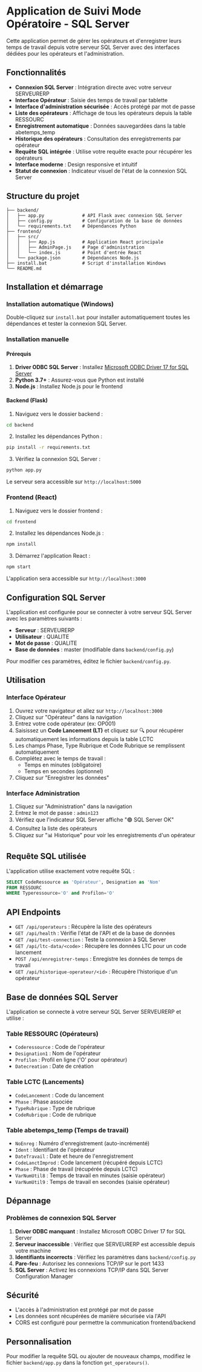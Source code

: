 # Application de Suivi Mode Opératoire - SQL Server

Cette application permet de gérer les opérateurs et d'enregistrer leurs temps de travail depuis votre serveur SQL Server avec des interfaces dédiées pour les opérateurs et l'administration.

## Fonctionnalités

- **Connexion SQL Server** : Intégration directe avec votre serveur SERVEURERP
- **Interface Opérateur** : Saisie des temps de travail par tablette
- **Interface d'administration sécurisée** : Accès protégé par mot de passe
- **Liste des opérateurs** : Affichage de tous les opérateurs depuis la table RESSOURC
- **Enregistrement automatique** : Données sauvegardées dans la table abetemps_temp
- **Historique des opérateurs** : Consultation des enregistrements par opérateur
- **Requête SQL intégrée** : Utilise votre requête exacte pour récupérer les opérateurs
- **Interface moderne** : Design responsive et intuitif
- **Statut de connexion** : Indicateur visuel de l'état de la connexion SQL Server

## Structure du projet

```
├── backend/
│   ├── app.py              # API Flask avec connexion SQL Server
│   ├── config.py           # Configuration de la base de données
│   └── requirements.txt    # Dépendances Python
├── frontend/
│   ├── src/
│   │   ├── App.js          # Application React principale
│   │   ├── AdminPage.js    # Page d'administration
│   │   └── index.js        # Point d'entrée React
│   └── package.json        # Dépendances Node.js
├── install.bat             # Script d'installation Windows
└── README.md
```

## Installation et démarrage

### Installation automatique (Windows)

Double-cliquez sur `install.bat` pour installer automatiquement toutes les dépendances et tester la connexion SQL Server.

### Installation manuelle

#### Prérequis

1. **Driver ODBC SQL Server** : Installez [Microsoft ODBC Driver 17 for SQL Server](https://docs.microsoft.com/en-us/sql/connect/odbc/download-odbc-driver-for-sql-server)
2. **Python 3.7+** : Assurez-vous que Python est installé
3. **Node.js** : Installez Node.js pour le frontend

#### Backend (Flask)

1. Naviguez vers le dossier backend :
```bash
cd backend
```

2. Installez les dépendances Python :
```bash
pip install -r requirements.txt
```

3. Vérifiez la connexion SQL Server :
```bash
python app.py
```

Le serveur sera accessible sur `http://localhost:5000`

### Frontend (React)

1. Naviguez vers le dossier frontend :
```bash
cd frontend
```

2. Installez les dépendances Node.js :
```bash
npm install
```

3. Démarrez l'application React :
```bash
npm start
```

L'application sera accessible sur `http://localhost:3000`

## Configuration SQL Server

L'application est configurée pour se connecter à votre serveur SQL Server avec les paramètres suivants :

- **Serveur** : SERVEURERP
- **Utilisateur** : QUALITE
- **Mot de passe** : QUALITE
- **Base de données** : master (modifiable dans `backend/config.py`)

Pour modifier ces paramètres, éditez le fichier `backend/config.py`.

## Utilisation

### Interface Opérateur
1. Ouvrez votre navigateur et allez sur `http://localhost:3000`
2. Cliquez sur "Opérateur" dans la navigation
3. Entrez votre code opérateur (ex: OP001)
4. Saisissez un **Code Lancement (LT)** et cliquez sur 🔍 pour récupérer automatiquement les informations depuis la table LCTC
5. Les champs Phase, Type Rubrique et Code Rubrique se remplissent automatiquement
6. Complétez avec le temps de travail :
   - Temps en minutes (obligatoire)
   - Temps en secondes (optionnel)
7. Cliquez sur "Enregistrer les données"

### Interface Administration
1. Cliquez sur "Administration" dans la navigation
2. Entrez le mot de passe : `admin123`
3. Vérifiez que l'indicateur SQL Server affiche "🟢 SQL Server OK"
4. Consultez la liste des opérateurs
5. Cliquez sur "📊 Historique" pour voir les enregistrements d'un opérateur

## Requête SQL utilisée

L'application utilise exactement votre requête SQL :

```sql
SELECT CodeRessource as 'Opérateur', Designation as 'Nom' 
FROM RESSOURC 
WHERE Typeressource='O' and Profilon='O'
```

## API Endpoints

- `GET /api/operateurs` : Récupère la liste des opérateurs
- `GET /api/health` : Vérifie l'état de l'API et de la base de données
- `GET /api/test-connection` : Teste la connexion à SQL Server
- `GET /api/ltc-data/<code>` : Récupère les données LTC pour un code lancement
- `POST /api/enregistrer-temps` : Enregistre les données de temps de travail
- `GET /api/historique-operateur/<id>` : Récupère l'historique d'un opérateur

## Base de données SQL Server

L'application se connecte à votre serveur SQL Server SERVEURERP et utilise :

### Table RESSOURC (Opérateurs)
- `Coderessource` : Code de l'opérateur
- `Designation1` : Nom de l'opérateur
- `Profilon` : Profil en ligne ('O' pour opérateur)
- `Datecreation` : Date de création

### Table LCTC (Lancements)
- `CodeLancement` : Code du lancement
- `Phase` : Phase associée
- `TypeRubrique` : Type de rubrique
- `CodeRubrique` : Code de rubrique

### Table abetemps_temp (Temps de travail)
- `NoEnreg` : Numéro d'enregistrement (auto-incrémenté)
- `Ident` : Identifiant de l'opérateur
- `DateTravail` : Date et heure de l'enregistrement
- `CodeLanctImprod` : Code lancement (récupéré depuis LCTC)
- `Phase` : Phase de travail (récupérée depuis LCTC)
- `VarNumUtil8` : Temps de travail en minutes (saisie opérateur)
- `VarNumUtil9` : Temps de travail en secondes (saisie opérateur)

## Dépannage

### Problèmes de connexion SQL Server

1. **Driver ODBC manquant** : Installez Microsoft ODBC Driver 17 for SQL Server
2. **Serveur inaccessible** : Vérifiez que SERVEURERP est accessible depuis votre machine
3. **Identifiants incorrects** : Vérifiez les paramètres dans `backend/config.py`
4. **Pare-feu** : Autorisez les connexions TCP/IP sur le port 1433
5. **SQL Server** : Activez les connexions TCP/IP dans SQL Server Configuration Manager

## Sécurité

- L'accès à l'administration est protégé par mot de passe
- Les données sont récupérées de manière sécurisée via l'API
- CORS est configuré pour permettre la communication frontend/backend

## Personnalisation

Pour modifier la requête SQL ou ajouter de nouveaux champs, modifiez le fichier `backend/app.py` dans la fonction `get_operateurs()`. 